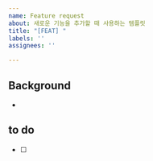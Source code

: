 ```yaml
---
name: Feature request
about: 새로운 기능을 추가할 때 사용하는 템플릿
title: "[FEAT] "
labels: ''
assignees: ''

---
```

## Background
-

## to do
- [ ]

